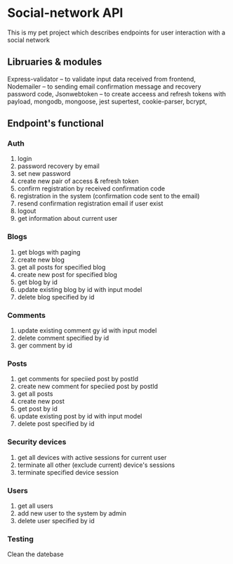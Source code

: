 # Social-network API
This is my pet project which describes endpoints for user interaction with a social network

## Libruaries & modules 
Express-validator – to validate input data received from frontend,
Nodemailer – to sending email confirmation message and recovery password code, 
Jsonwebtoken – to create acceess and refresh tokens with payload,
mongodb, mongoose, jest supertest, cookie-parser, bcrypt, 


## Endpoint's functional
### Auth
1. login
2. password recovery by email
3. set new password
4. create new pair of access & refresh token
5. confirm registration by received confirmation code
6. registration in the system (confirmation code sent to the email)
7. resend confirmation registration email if user exist
8. logout
9. get information about current user

### Blogs
1. get blogs with paging
2. create new blog
3. get all posts for specified blog
4. create new post for specified blog
5. get blog by id
6. update existing blog by id with input model
7. delete blog specified by id

### Comments
1. update existing comment gy id with input model
2. delete comment specified by id
3. ger comment by id

### Posts
1. get comments for speciied post by postId
2. create new comment for speciied post by postId
3. get all posts
4. create new post
5. get post by id
6. update existing post by id with input model
7. delete post specified by id

### Security devices
1. get all devices with active sessions for current user
2. terminate all other (exclude current) device's sessions
3. terminate specified device session

### Users
1. get all users
2. add new user to the system by admin
3. delete user specified by id

### Testing
Clean the datebase

